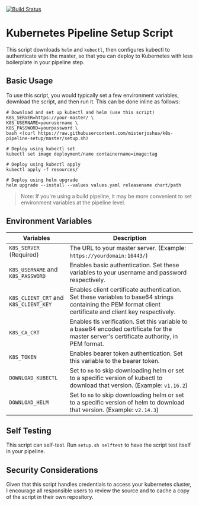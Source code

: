 [![Build Status](https://travis-ci.org/misterjoshua/k8s-pipeline-setup.svg?branch=master)](https://travis-ci.org/misterjoshua/k8s-pipeline-setup)

# Kubernetes Pipeline Setup Script

This script downloads `helm` and `kubectl`, then configures kubectl to authenticate with the master, so that you can deploy to Kubernetes with less boilerplate in your pipeline step.

## Basic Usage

To use this script, you would typically set a few environment variables, download the script, and then run it. This can be done inline as follows:

```
# Download and set up kubectl and helm (use this script)
K8S_SERVER=https://your-master/ \
K8S_USERNAME=yourusername \
K8S_PASSWORD=yourpassword \
bash <(curl https://raw.githubusercontent.com/misterjoshua/k8s-pipeline-setup/master/setup.sh)

# Deploy using kubectl set
kubectl set image deployment/name containername=image:tag

# Deploy using kubectl apply
kubectl apply -f resources/

# Deploy using helm upgrade
helm upgrade --install --values values.yaml releasename chart/path
```

> Note: If you're using a build pipeline, it may be more convenient to set environment variables at the pipeline level.

## Environment Variables

| Variables | Description |
| --------- | ----------- |
| `K8S_SERVER` (Required) | The URL to your master server. (Example: `https://yourdomain:16443/`)
| `K8S_USERNAME` and `K8S_PASSWORD` | Enables basic authentication. Set these variables to your username and password respectively.
| `K8S_CLIENT_CRT` and `K8S_CLIENT_KEY` | Enables client certificate authentication. Set these variables to base64 strings containing the PEM format client certificate and client key respectively.
| `K8S_CA_CRT` | Enables tls verification. Set this variable to a base64 encoded certificate for the master server's certificate authority, in PEM format.
| `K8S_TOKEN` | Enables bearer token authentication. Set this variable to the bearer token.
| `DOWNLOAD_KUBECTL` | Set to `no` to skip downloading helm or set to a specific version of kubectl to download that version. (Example: `v1.16.2`)
| `DOWNLOAD_HELM` | Set to `no` to skip downloading helm or set to a specific version of helm to download that version. (Example: `v2.14.3`)

## Self Testing

This script can self-test. Run `setup.sh selftest` to have the script test itself in your pipeline.

## Security Considerations

Given that this script handles credentials to access your kubernetes cluster, I encourage all responsible users to review the source and to cache a copy of the script in their own repository.
